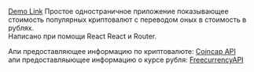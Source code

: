 [Demo Link](https://whataboutcoins.web.app)
Простое одностраничное приложение показывающее стоимость популярных криптовалют с переводом оных в стоимость в рублях.  
Написано при помощи React React и Router.

Апи предоставляющее информацию по криптовалюте:
[Coincap API](https://docs.coincap.io)  
апи предоставляыющее информацию о курсе рубля:
[FreecurrencyAPI](https://freecurrencyapi.com)  

